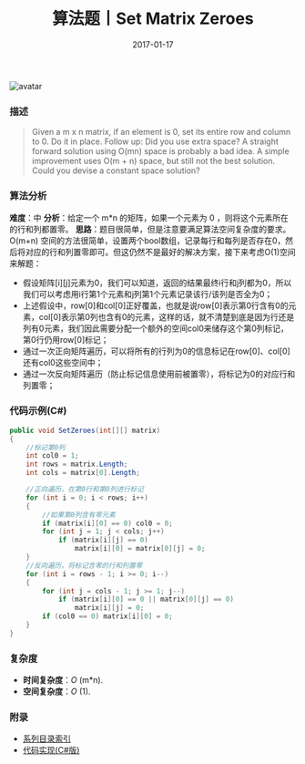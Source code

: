 ﻿---
title: 算法题丨Set Matrix Zeroes
tags:
  - 算法
  - 编程技巧
  - 数据结构
categories: 计算机基础
date: 2017-01-17
---
![avatar](https://mysite.bj.bcebos.com/images/articles/8c8a5269-c25f-4c31-aef7-100e243e1e0e.jpg)

### 描述
>Given a m x n matrix, if an element is 0, set its entire row and column to 0. Do it in place.
Follow up:
Did you use extra space?
A straight forward solution using O(mn) space is probably a bad idea.
A simple improvement uses O(m + n) space, but still not the best solution.
Could you devise a constant space solution?

<!-- more -->

### 算法分析
**难度**：中
**分析**：给定一个 m*n 的矩阵，如果一个元素为 0 ，则将这个元素所在的行和列都置零。
**思路**：题目很简单，但是注意要满足算法空间复杂度的要求。O(m+n) 空间的方法很简单，设置两个bool数组，记录每行和每列是否存在0，然后将对应的行和列置零即可。但这仍然不是最好的解决方案，接下来考虑O(1)空间来解题：
- 假设矩阵[i][j]元素为0，我们可以知道，返回的结果最终i行和j列都为0，所以我们可以考虑用i行第1个元素和j列第1个元素记录该行/该列是否全为0；
- 上述假设中，row[0]和col[0]正好覆盖，也就是说row[0]表示第0行含有0的元素，col[0]表示第0列也含有0的元素，这样的话，就不清楚到底是因为行还是列有0元素，我们因此需要分配一个额外的空间col0来储存这个第0列标记，第0行仍用row[0]标记；
- 通过一次正向矩阵遍历，可以将所有的行列为0的信息标记在row[0]、col[0]还有col0这些空间中；
- 通过一次反向矩阵遍历（防止标记信息使用前被置零），将标记为0的对应行和列置零；

### 代码示例(C#)
```csharp
public void SetZeroes(int[][] matrix)
{
    //标记第0列
    int col0 = 1;
    int rows = matrix.Length;
    int cols = matrix[0].Length;

    //正向遍历，在第0行和第0列进行标记
    for (int i = 0; i < rows; i++)
    {
        //如果第0列含有零元素
        if (matrix[i][0] == 0) col0 = 0;
        for (int j = 1; j < cols; j++)
            if (matrix[i][j] == 0)
                matrix[i][0] = matrix[0][j] = 0;
    }
    //反向遍历，将标记含零的行和列置零
    for (int i = rows - 1; i >= 0; i--)
    {
        for (int j = cols - 1; j >= 1; j--)
            if (matrix[i][0] == 0 || matrix[0][j] == 0)
                matrix[i][j] = 0;
        if (col0 == 0) matrix[i][0] = 0;
    }
}
```

### 复杂度
- **时间复杂度**：*O* (m*n). 
- **空间复杂度**：*O* (1).

### 附录
- [系列目录索引](/posts/algorithm/index/)
- [代码实现(C#版)](https://github.com/lizzie2008/LeetCode.git)